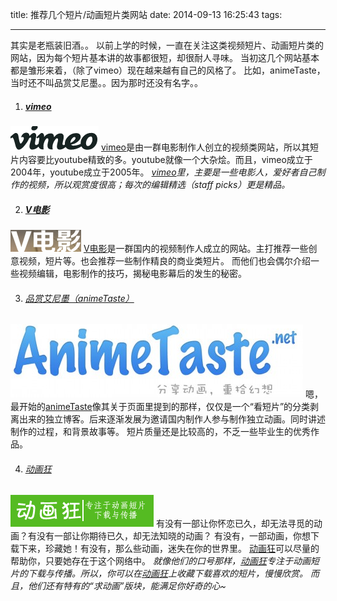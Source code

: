 title: 推荐几个短片/动画短片类网站
date: 2014-09-13 16:25:43
tags:

---

其实是老瓶装旧酒。。
以前上学的时候，一直在关注这类视频短片、动画短片类的网站，因为每个短片基本讲的故事都很短，却很耐人寻味。
当初这几个网站基本都是雏形来着，（除了vimeo）现在越来越有自己的风格了。
比如，animeTaste，当时还不叫品赏艾尼墨。。因为那时还没有名字。。

1. ##### [vimeo](http://vimeo.com/)
![vimeo](https://raw.githubusercontent.com/imwower/imwower-blog-image/master/images/recommend-of-short-movie-website/vimeo.png)
[vimeo](http://vimeo.com/)是由一群电影制作人创立的视频类网站，所以其短片内容要比youtube精致的多。youtube就像一个大杂烩。而且，vimeo成立于2004年，youtube成立于2005年。
*[vimeo](http://vimeo.com/)里，主要是一些电影人，爱好者自己制作的视频，所以观赏度很高；每次的编辑精选（staff picks）更是精品。*

2. ##### [V电影](http://www.vmovier.com/)
![V电影](https://raw.githubusercontent.com/imwower/imwower-blog-image/master/images/recommend-of-short-movie-website/vmovier.png)
[V电影](http://www.vmovier.com/)是一群国内的视频制作人成立的网站。主打推荐一些创意视频，短片等。也会推荐一些制作精良的商业类短片。
而他们也会偶尔介绍一些视频编辑，电影制作的技巧，揭秘电影幕后的发生的秘密。

3. ###### [品赏艾尼墨（animeTaste）](http://animetaste.net/)
![品赏艾尼墨](https://raw.githubusercontent.com/imwower/imwower-blog-image/master/images/recommend-of-short-movie-website/animetaste.png)
嗯，最开始的[animeTaste](http://animetaste.net/)像其关于页面里提到的那样，仅仅是一个“看短片”的分类剥离出来的独立博客。后来逐渐发展为邀请国内制作人参与制作独立动画。同时讲述制作的过程，和背景故事等。
短片质量还是比较高的，不乏一些毕业生的优秀作品。

4. ###### [动画狂](http://donghuakuang.com/)
![动画狂](https://raw.githubusercontent.com/imwower/imwower-blog-image/master/images/recommend-of-short-movie-website/donghuakuang.png)
有没有一部让你怀恋已久，却无法寻觅的动画？有没有一部让你期待已久，却无法知晓的动画？
有没有，一部动画，你想下载下来，珍藏她！有没有，那么些动画，迷失在你的世界里。
[动画狂](http://donghuakuang.com/)可以尽量的帮助你，只要她存在于这个网络中。
*就像他们的口号那样，[动画狂](http://donghuakuang.com/)专注于动画短片的下载与传播。所以，你可以在[动画狂](http://donghuakuang.com/)上收藏下载喜欢的短片，慢慢欣赏。
而且，他们还有特有的“求动画”版块，能满足你好奇的心~*

